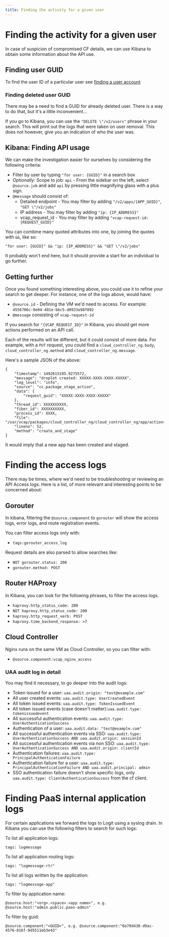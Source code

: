 ```yaml
---
title: Finding the activity for a given user
---
```


# Finding the activity for a given user

In case of suspicion of compromised CF details, we can use Kibana to
obtain some information about the API use.

## Finding user GUID

To find the user ID of a particular user see [finding a user account](/support/CF_UAA_user_management/#finding-a-user-account)

### Finding deleted user GUID

There may be a need to find a GUID for already deleted user. There is a
way to do that, but it's a little inconvenient...

If you go to Kibana, you can use the `"DELETE \"/v2/users"` phrase in
your search. This will print out the logs that were taken on user
removal. This does not however, give you an indication of who the user
was.

## Kibana: Finding API usage

We can make the investigation easier for ourselves by considering the
following criteria:

- Filter by user by typing `"for user: {GUID}"` in a search box
- *Optionally:* Scope to job: `api` - From the sidebar on the left,
  select `@source.job` and add `api` by pressing little magnifying glass
  with a plus sign.
- `@message` should consist of:
	- Detailed endpoint - You may filter by adding `"/v2/apps/{APP_GUID}"`, `"GET \"/v2/jobs"`
	- IP address - You may filter by adding `"ip: {IP_ADDRESS}"`
	- vcap_request_id - You may filter by adding `"vcap-request-id:
	  {REQUEST_GUID}"`

You can combine many quoted attributes into one, by joining the quotes
with `&&`, like so:

```
"for user: {GUID}" && "ip: {IP_ADDRESS}" && "GET \"/v2/jobs"
```

It probably won't end here, but it should provide a start for an
individual to go further.

## Getting further

Once you found something interesting above, you could use it to refine
your search to get deeper. For instance, one of the logs above, would have:

- `@source.id` - Defining the VM we'd need to access. For example:
  `4556706c-0e04-401e-bbc5-d0933e98f892`
- `@message` consisting of `vcap-request-id`

If you search for `"{VCAP_REQUEST_ID}"` in Kibana, you should get
more actions performed on an API call.

Each of the results will be different, but it could consist of more
data. For example, with a `PUT` request, you could find a
`cloud_controller_ng.body`, `cloud_controller_ng.method` and
`cloud_controller_ng.message`.

Here's a sample JSON of the above:

```
{
    "timestamp": 1492615195.9275572,
    "message": "droplet created: XXXXX-XXXX-XXXX-XXXXX",
    "log_level": "info",
    "source": "cc.package_stage_action",
    "data": {
        "request_guid": "XXXXX-XXXX-XXXX-XXXXX"
    },
    "thread_id": XXXXXXXXXX,
    "fiber_id": XXXXXXXXXX,
    "process_id": XXXX,
    "file": "/var/vcap/packages/cloud_controller_ng/cloud_controller_ng/app/actions/droplet_create.rb",
    "lineno": 52,
    "method": "create_and_stage"
}
```

It would imply that a new app has been created and staged.

# Finding the access logs

There may be times, where we'd need to be troubleshooting or reviewing an API Access logs. Here is a list, of more relevant and interesting points to be concerned about:

## Gorouter

In kibana, filtering the `@source.component` to `gorouter` will show the access logs, error logs, and route registration events.

You can filter access logs only with:

- `tags:gorouter_access_log`

Request details are also parsed to allow searches like:

- `NOT gorouter.status: 200`
- `gorouter.method: POST`

## Router HAProxy

In Kibana, you can look for the following phrases, to filter the access logs.

- `haproxy.http_status_code: 200`
- `NOT haproxy.http_status_code: 200`
- `haproxy.http_request_verb: POST`
- `haproxy.time_backend_response: >7`

## Cloud Controller

Nginx runs on the same VM as Cloud Controller, so you can filter with:

- `@source.component:vcap_nginx_access`

### UAA audit log in detail

You may find it necessary, to go deeper into the audit logs:

- Token issued for a user: `uaa.audit.origin: "test@example.com"`
- All user created events: `uaa.audit.type: UserCreatedEvent`
- All token issued events: `uaa.audit.type: TokenIssuedEvent`
- All token issued events (case doesn't matter):`uaa.audit.type: tokenissuedevent`
- All successful authentication events: `uaa.audit.type: UserAuthenticationSuccess`
- Authentication of a user: `uaa.audit.data: "test@example.com"`
- All successful authentication events via SSO: `uaa.audit.type: UserAuthenticationSuccess AND uaa.audit.origin: sessionId`
- All successful authentication events via non SSO: `uaa.audit.type: UserAuthenticationSuccess AND uaa.audit.origin: clientId`
- Authentication failures: `uaa.audit.type: PrincipalAuthenticationFailure`
- Authentication failure for a user: `uaa.audit.type: PrincipalAuthenticationFailure AND uaa.audit.principal: admin`
- SSO authentication failure doesn't show specific logs, only `uaa.audit.type: ClientAuthenticationSuccess` from the cf client.

# Finding PaaS internal application logs

For certain applications we forward the logs to Logit using a syslog drain. In Kibana you can use the following filters to search for such logs:

To list all application logs:

```
tags: logmessage
```

To list all application routing logs:

```
tags: "logmessage-rtr"
```

To list all logs written by the application:

```
tags: "logmessage-app"
```

To filter by application name:

```
@source.host:"<org>.<space>.<app name>", e.g. @source.host:"admin.public.paas-admin"
```

To filter by guid:

```
@source.component:"<GUID>", e.g. @source.component:"6e70d438-d9ac-4576-816f-9d5511eb3e43"
```
